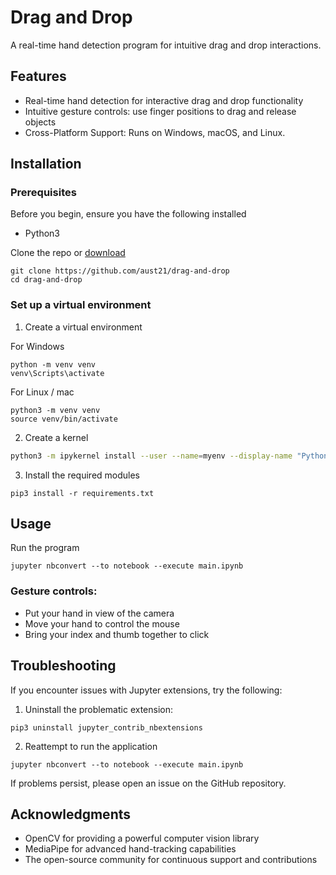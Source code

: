 # Drag and Drop

A real-time hand detection program for intuitive drag and drop interactions.

## Features

- Real-time hand detection for interactive drag and drop functionality
- Intuitive gesture controls: use finger positions to drag and release objects
- Cross-Platform Support: Runs on Windows, macOS, and Linux.

## Installation

### Prerequisites
Before you begin, ensure you have the following installed

- Python3

Clone the repo or [download](https://github.com/aust21/drag-and-drop/archive/refs/heads/main.zip)

```
git clone https://github.com/aust21/drag-and-drop
cd drag-and-drop
```

### Set up a virtual environment

1. Create a virtual environment

For Windows
```
python -m venv venv
venv\Scripts\activate
```

For Linux / mac

```
python3 -m venv venv
source venv/bin/activate
```
2. Create a kernel
```bash
python3 -m ipykernel install --user --name=myenv --display-name "Python (myenv)"
```
 
3. Install the required modules

```
pip3 install -r requirements.txt
```

## Usage
Run the program

```
jupyter nbconvert --to notebook --execute main.ipynb
```
### Gesture controls:
- Put your hand in view of the camera
- Move your hand to control the mouse
- Bring your index and thumb together to click

## Troubleshooting
If you encounter issues with Jupyter extensions, try the following:

1. Uninstall the problematic extension:
```
pip3 uninstall jupyter_contrib_nbextensions
```

2. Reattempt to run the application
```
jupyter nbconvert --to notebook --execute main.ipynb
```
If problems persist, please open an issue on the GitHub repository.


## Acknowledgments
- OpenCV for providing a powerful computer vision library
- MediaPipe for advanced hand-tracking capabilities
- The open-source community for continuous support and contributions
